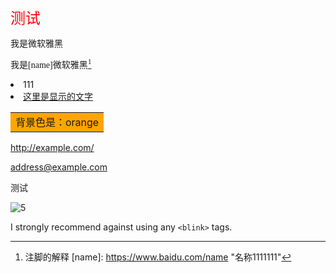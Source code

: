 <font size=5 color=red>测试</font>

<font face="STCAIYUN">我是微软雅黑</font>

<font face="STCAIYUN">我是[name]微软雅黑[^1]</font>

<div>
  <li>111</li>
  <li><a href="https://files.catbox.moe/fma2pw.pdf" title="这里是显示的文字">这里是显示的文字</a></li>
</div>

<div>
<table><tr><td bgcolor=orange>背景色是：orange</td></tr></table>
</div>

<http://example.com/>

<address@example.com>


测试

![5](https://cdn.jsdelivr.net/gh/AmbroseRen/Picture/img/wallpaper/desktop/bing/lake.jpg)


I strongly recommend against using any `<blink>` tags.

[^1]: 注脚的解释
[name]: https://www.baidu.com/name "名称1111111"
